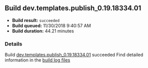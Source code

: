 ## Build dev.templates.publish_0.19.18334.01
- **Build result:** `succeeded`
- **Build queued:** 11/30/2018 9:40:57 AM
- **Build duration:** 44.21 minutes
### Details
Build [dev.templates.publish_0.19.18334.01](https://winappstudio.visualstudio.com/web/build.aspx?pcguid=a4ef43be-68ce-4195-a619-079b4d9834c2&builduri=vstfs%3a%2f%2f%2fBuild%2fBuild%2f26644) succeeded
Find detailed information in the [build log files](https://uwpctdiags.blob.core.windows.net/buildlogs/dev.templates.publish_0.19.18334.01_logs.zip)
